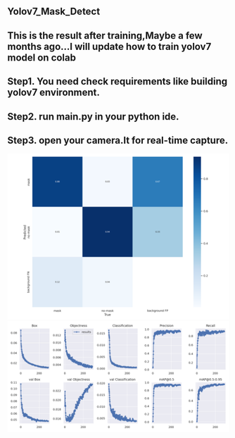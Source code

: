 ## Yolov7_Mask_Detect
## This is the result after training,Maybe a few months ago...I will update how to train yolov7 model on colab


## Step1. You need check requirements like building yolov7 environment.

## Step2. run main.py in your python ide.

## Step3. open your camera.It for real-time capture.
![alt text](https://github.com/jack-0202/Yolov7_Mask_Detect/blob/master/confusion_matrix.png)
![alt text](https://github.com/jack-0202/Yolov7_Mask_Detect/blob/master/results.png)
